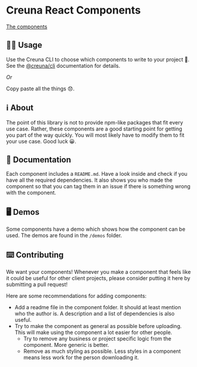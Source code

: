 # Creuna React Components

[The components](components)

## 👩‍💻 Usage

Use the Creuna CLI to choose which components to write to your project 🚀. See the [@creuna/cli](https://github.com/Creuna-Oslo/cli) documentation for details.

_Or_

Copy paste all the things 😞.

## ℹ️ About

The point of this library is not to provide npm-like packages that fit every use case. Rather, these components are a good starting point for getting you part of the way quickly. You will most likely have to modify them to fit your use case. Good luck 😀.

## 📕 Documentation

Each component includes a `README.md`. Have a look inside and check if you have all the required dependencies. It also shows you who made the component so that you can tag them in an issue if there is something wrong with the component.

## 🖥 Demos

Some components have a demo which shows how the component can be used. The demos are found in the `/demos` folder.

## ⌨️ Contributing

We want your components! Whenever you make a component that feels like it could be useful for other client projects, please consider putting it here by submitting a pull request!

Here are some recommendations for adding components:

- Add a readme file in the component folder. It should at least mention who the author is. A description and a list of dependencies is also useful.
- Try to make the component as general as possible before uploading. This will make using the component a lot easier for other people.
  - Try to remove any business or project specific logic from the component. More generic is better.
  - Remove as much styling as possible. Less styles in a component means less work for the person downloading it.
